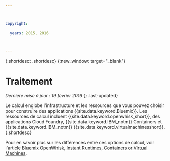 ```yaml
---

 

copyright:

  years: 2015, 2016

 

---
```


{:shortdesc: .shortdesc} 
{:new_window: target="_blank"}

# Traitement
*Dernière mise à jour : 19 février 2016*
{: .last-updated}

Le calcul englobe l'infrastructure et les ressources que vous pouvez choisir pour construire des applications
{{site.data.keyword.Bluemix}}. Les ressources de calcul incluent {{site.data.keyword.openwhisk_short}}, des applications Cloud Foundry,
{{site.data.keyword.IBM_notm}} Containers et {{site.data.keyword.IBM_notm}} {{site.data.keyword.virtualmachinesshort}}.
{:shortdesc}

Pour en savoir plus sur les différences entre ces options de calcul, voir l'article [Bluemix OpenWhisk, Instant Runtimes, Containers or Virtual Machines](https://developer.ibm.com/bluemix/2015/08/05/bluemix-instant-runtimes-containers-or-virtual-machines/).
